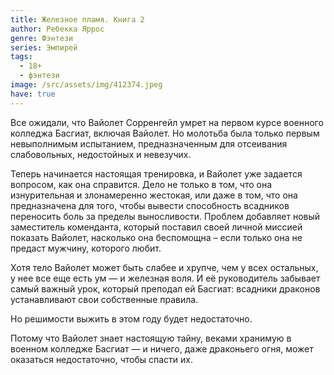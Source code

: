 ```yaml
---
title: Железное пламя. Книга 2
author: Ребекка Яррос
genre: Фэнтези
series: Эмпирей
tags:
  - 18+
  - фэнтези
image: /src/assets/img/412374.jpeg
have: true
---
```

Все ожидали, что Вайолет Сорренгейл умрет на первом курсе военного колледжа Басгиат, включая Вайолет. Но молотьба была только первым невыполнимым испытанием, предназначенным для отсеивания слабовольных, недостойных и невезучих.

Теперь начинается настоящая тренировка, и Вайолет уже задается вопросом, как она справится. Дело не только в том, что она изнурительная и злонамеренно жестокая, или даже в том, что она предназначена для того, чтобы вывести способность всадников переносить боль за пределы выносливости. Проблем добавляет новый заместитель коменданта, который поставил своей личной миссией показать Вайолет, насколько она беспомощна – если только она не предаст мужчину, которого любит.

Хотя тело Вайолет может быть слабее и хрупче, чем у всех остальных, у нее все еще есть ум ― и железная воля. И её руководитель забывает самый важный урок, который преподал ей Басгиат: всадники драконов устанавливают свои собственные правила.

Но решимости выжить в этом году будет недостаточно.

Потому что Вайолет знает настоящую тайну, веками хранимую в военном колледже Басгиат ― и ничего, даже драконьего огня, может оказаться недостаточно, чтобы спасти их.
